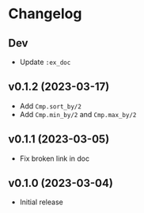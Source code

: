 # Changelog

## Dev

- Update `:ex_doc`

## v0.1.2 (2023-03-17)

- Add `Cmp.sort_by/2`
- Add `Cmp.min_by/2` and `Cmp.max_by/2`

## v0.1.1 (2023-03-05)

- Fix broken link in doc

## v0.1.0 (2023-03-04)

- Initial release
